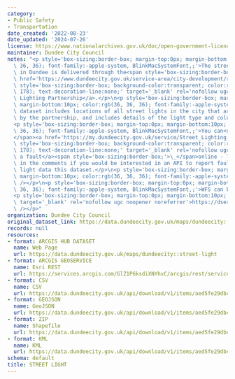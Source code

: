 ```yaml
---
category:
- Public Safety
- Transportation
date_created: '2022-08-23'
date_updated: '2024-07-26'
license: https://www.nationalarchives.gov.uk/doc/open-government-licence/version/3/
maintainer: Dundee City Council
notes: "<p style='box-sizing:border-box; margin-top:0px; margin-bottom:10px; color:rgb(36,\
  \ 36, 36); font-family:-apple-system, BlinkMacSystemFont,;'>The street lighting\
  \ in Dundee is delivered through the<span style='box-sizing:border-box;'>\_</span><a\
  \ href='https://www.dundeecity.gov.uk/service-area/city-development/roads-and-transportation/street-lighting'\
  \ style='box-sizing:border-box; background-color:transparent; color:rgb(79, 82,\
  \ 178); text-decoration-line:none;' target='_blank' rel='nofollow ugc noopener noreferrer'>Street\
  \ Lighting Partnership</a>.</p>\n<p style='box-sizing:border-box; margin-top:0px;\
  \ margin-bottom:10px; color:rgb(36, 36, 36); font-family:-apple-system, BlinkMacSystemFont,;'>This\
  \ dataset includes locations of all street lights in the city that are operated\
  \ by the partnership, and includes details of the light type and column height.</p>\n\
  <p style='box-sizing:border-box; margin-top:0px; margin-bottom:10px; color:rgb(36,\
  \ 36, 36); font-family:-apple-system, BlinkMacSystemFont,;'>You can<span style='box-sizing:border-box;'>\_\
  </span><a href='https://my.dundeecity.gov.uk/service/Street_Lighting_Fault___Report_it'\
  \ style='box-sizing:border-box; background-color:transparent; color:rgb(79, 82,\
  \ 178); text-decoration-line:none;' target='_blank' rel='nofollow ugc noopener noreferrer'>report\
  \ a fault</a><span style='box-sizing:border-box;'>\_</span>online - let us know\
  \ in the comments if you would be interested in an API to report faults using the\
  \ light data this dataset.</p>\n<p style='box-sizing:border-box; margin-top:0px;\
  \ margin-bottom:10px; color:rgb(36, 36, 36); font-family:-apple-system, BlinkMacSystemFont,;'><br\
  \ /></p>\n<p style='box-sizing:border-box; margin-top:0px; margin-bottom:10px; color:rgb(36,\
  \ 36, 36); font-family:-apple-system, BlinkMacSystemFont,;'>WFS can be found at:</p>\n\
  <p style='box-sizing:border-box; margin-top:0px; margin-bottom:10px;'><a href='https://dservices.arcgis.com/GlZ1P6ksdiXNYhvC/arcgis/services/Streetlighting_Public/WFSServer?service=wfs&amp;request=getcapabilities'\
  \ target='_blank' rel='nofollow ugc noopener noreferrer'>https://dservices.arcgis.com/GlZ1P6ksdiXNYhvC/arcgis/services/Streetlighting_Public/WFSServer?service=wfs&amp;request=getcapabilities</a><br\
  \ /></p>"
organization: Dundee City Council
original_dataset_link: https://data.dundeecity.gov.uk/maps/dundeecity::street-light
records: null
resources:
- format: ARCGIS HUB DATASET
  name: Web Page
  url: https://data.dundeecity.gov.uk/maps/dundeecity::street-light
- format: ARCGIS GEOSERVICE
  name: Esri REST
  url: https://services.arcgis.com/GlZ1P6ksdiXNYhvC/arcgis/rest/services/StreelightingPublic/FeatureServer/0
- format: CSV
  name: CSV
  url: https://data.dundeecity.gov.uk/api/download/v1/items/aed5fe29dbca4e388d887e495089676e/csv?layers=0
- format: GEOJSON
  name: GeoJSON
  url: https://data.dundeecity.gov.uk/api/download/v1/items/aed5fe29dbca4e388d887e495089676e/geojson?layers=0
- format: ZIP
  name: Shapefile
  url: https://data.dundeecity.gov.uk/api/download/v1/items/aed5fe29dbca4e388d887e495089676e/shapefile?layers=0
- format: KML
  name: KML
  url: https://data.dundeecity.gov.uk/api/download/v1/items/aed5fe29dbca4e388d887e495089676e/kml?layers=0
schema: default
title: STREET LIGHT
---
```

